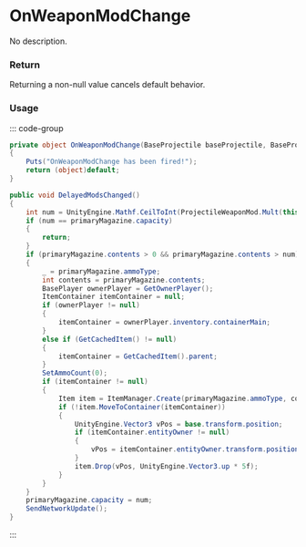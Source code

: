 # OnWeaponModChange
<Badge type="info" text="Weapon"/>[<Badge type="danger" text="Carbon Compatible"/>](https://github.com/CarbonCommunity/Carbon)[<Badge type="warning" text="Oxide Compatible"/>](https://github.com/OxideMod/Oxide.Rust)
No description.
### Return
Returning a non-null value cancels default behavior.

### Usage
::: code-group
```csharp [Example]
private object OnWeaponModChange(BaseProjectile baseProjectile, BaseProjectile self1)
{
	Puts("OnWeaponModChange has been fired!");
	return (object)default;
}
```
```csharp [Source — Assembly-CSharp @ BaseProjectile]
public void DelayedModsChanged()
{
	int num = UnityEngine.Mathf.CeilToInt(ProjectileWeaponMod.Mult(this, (ProjectileWeaponMod x) => x.magazineCapacity, (ProjectileWeaponMod.Modifier y) => y.scalar, 1f) * (float)primaryMagazine.definition.builtInSize);
	if (num == primaryMagazine.capacity)
	{
		return;
	}
	if (primaryMagazine.contents > 0 && primaryMagazine.contents > num)
	{
		_ = primaryMagazine.ammoType;
		int contents = primaryMagazine.contents;
		BasePlayer ownerPlayer = GetOwnerPlayer();
		ItemContainer itemContainer = null;
		if (ownerPlayer != null)
		{
			itemContainer = ownerPlayer.inventory.containerMain;
		}
		else if (GetCachedItem() != null)
		{
			itemContainer = GetCachedItem().parent;
		}
		SetAmmoCount(0);
		if (itemContainer != null)
		{
			Item item = ItemManager.Create(primaryMagazine.ammoType, contents, 0uL);
			if (!item.MoveToContainer(itemContainer))
			{
				UnityEngine.Vector3 vPos = base.transform.position;
				if (itemContainer.entityOwner != null)
				{
					vPos = itemContainer.entityOwner.transform.position + UnityEngine.Vector3.up * 0.25f;
				}
				item.Drop(vPos, UnityEngine.Vector3.up * 5f);
			}
		}
	}
	primaryMagazine.capacity = num;
	SendNetworkUpdate();
}

```
:::
